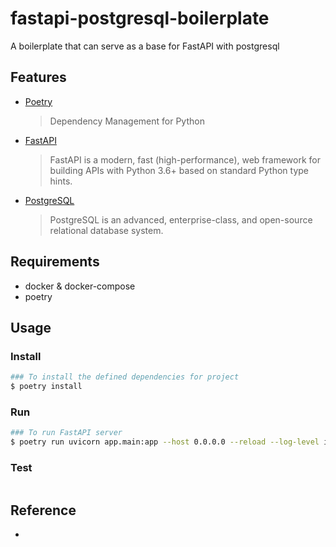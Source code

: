 # fastapi-postgresql-boilerplate

A boilerplate that can serve as a base for FastAPI with postgresql

## Features

- [Poetry](https://python-poetry.org/docs/)
  > Dependency Management for Python
- [FastAPI](https://fastapi.tiangolo.com)
  > FastAPI is a modern, fast (high-performance), web framework for building APIs with Python 3.6+ based on standard Python type hints.
- [PostgreSQL](https://www.postgresql.org/docs)
  > PostgreSQL is an advanced, enterprise-class, and open-source relational database system.

## Requirements

- docker & docker-compose
- poetry

## Usage

### Install

```bash
### To install the defined dependencies for project
$ poetry install
```

### Run

```bash
### To run FastAPI server
$ poetry run uvicorn app.main:app --host 0.0.0.0 --reload --log-level info
```

### Test

```bash

```

## Reference

-
